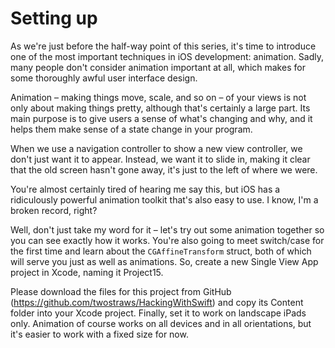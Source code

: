 # Setting up

As we're just before the half-way point of this series, it's time to introduce one of the most important techniques in iOS development: animation. Sadly, many people don't consider animation important at all, which makes for some thoroughly awful user interface design.

Animation – making things move, scale, and so on – of your views is not only about making things pretty, although that's certainly a large part. Its main purpose is to give users a sense of what's changing and why, and it helps them make sense of a state change in your program.

When we use a navigation controller to show a new view controller, we don't just want it to appear. Instead, we want it to slide in, making it clear that the old screen hasn't gone away, it's just to the left of where we were.

You're almost certainly tired of hearing me say this, but iOS has a ridiculously powerful animation toolkit that's also easy to use. I know, I'm a broken record, right?

Well, don't just take my word for it – let's try out some animation together so you can see exactly how it works. You're also going to meet switch/case for the first time and learn about the `CGAffineTransform` struct, both of which will serve you just as well as animations. So, create a new Single View App project in Xcode, naming it Project15.

Please download the files for this project from GitHub (<https://github.com/twostraws/HackingWithSwift>) and copy its Content folder into your Xcode project. Finally, set it to work on landscape iPads only. Animation of course works on all devices and in all orientations, but it's easier to work with a fixed size for now.
